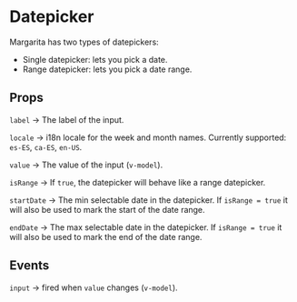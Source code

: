 # Datepicker

Margarita has two types of datepickers: 
 - Single datepicker: lets you pick a date.
 - Range datepicker: lets you pick a date range.

## Props

`label` -> The label of the input.

`locale` -> i18n locale for the week and month names. Currently supported: `es-ES`, `ca-ES`, `en-US`.

`value` -> The value of the input (`v-model`).

`isRange` -> If `true`, the datepicker will behave like a range datepicker.

`startDate` -> The min selectable date in the datepicker. If `isRange = true` it will also be used to mark the start of the date range.

`endDate` -> The max selectable date in the datepicker. If `isRange = true` it will also be used to mark the end of the date range.

## Events

`input` -> fired when `value` changes (`v-model`).

